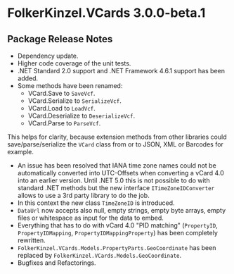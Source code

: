 # FolkerKinzel.VCards 3.0.0-beta.1
## Package Release Notes
- Dependency update.
- Higher code coverage of the unit tests.
- .NET Standard 2.0 support and .NET Framework 4.6.1 support has been added.
- Some methods have been renamed:
  - VCard.Save to `SaveVcf`.
  - VCard.Serialize to `SerializeVcf`.
  - VCard.Load to `LoadVcf`.
  - VCard.Deserialize to `DeserializeVcf`.
  - VCard.Parse to `ParseVcf`. 
  
 This helps for clarity, because extension methods from other libraries could save/parse/serialize the 
`VCard` class from or to JSON, XML or Barcodes for example.

- An issue has been resolved that IANA time zone names could not be automatically converted into UTC-Offsets
when converting a vCard 4.0 into an earlier version. Until .NET 5.0 this is not possible to do with standard
.NET methods but the new interface `ITimeZoneIDConverter` allows to use a 3rd party library to do the job.
- In this context the new class `TimeZoneID` is introduced.
- `DataUrl` now accepts also null, empty strings, empty byte arrays, empty files or whitespace
as input for the data to embed.
- Everything that has to do with vCard 4.0 "PID matching" (`PropertyID`, `PropertyIDMapping`, `PropertyIDMappingProperty`)
has been completely rewritten.
- `FolkerKinzel.VCards.Models.PropertyParts.GeoCoordinate` has been replaced
by `FolkerKinzel.VCards.Models.GeoCoordinate`.
- Bugfixes and Refactorings.
